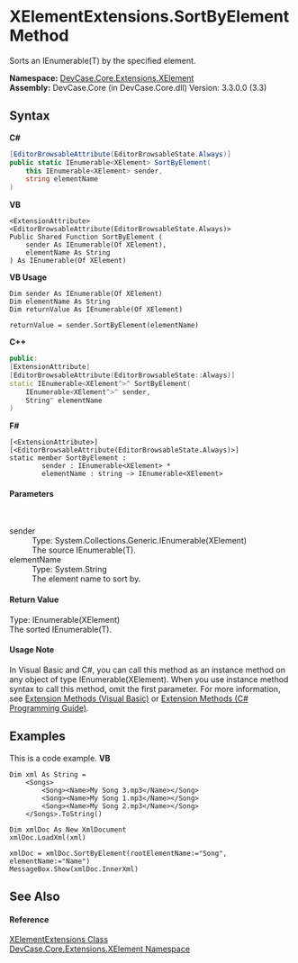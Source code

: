 # XElementExtensions.SortByElement Method 
 

Sorts an IEnumerable(T) by the specified element.

**Namespace:**&nbsp;<a href="N_DevCase_Core_Extensions_XElement">DevCase.Core.Extensions.XElement</a><br />**Assembly:**&nbsp;DevCase.Core (in DevCase.Core.dll) Version: 3.3.0.0 (3.3)

## Syntax

**C#**<br />
``` C#
[EditorBrowsableAttribute(EditorBrowsableState.Always)]
public static IEnumerable<XElement> SortByElement(
	this IEnumerable<XElement> sender,
	string elementName
)
```

**VB**<br />
``` VB
<ExtensionAttribute>
<EditorBrowsableAttribute(EditorBrowsableState.Always)>
Public Shared Function SortByElement ( 
	sender As IEnumerable(Of XElement),
	elementName As String
) As IEnumerable(Of XElement)
```

**VB Usage**<br />
``` VB Usage
Dim sender As IEnumerable(Of XElement)
Dim elementName As String
Dim returnValue As IEnumerable(Of XElement)

returnValue = sender.SortByElement(elementName)
```

**C++**<br />
``` C++
public:
[ExtensionAttribute]
[EditorBrowsableAttribute(EditorBrowsableState::Always)]
static IEnumerable<XElement^>^ SortByElement(
	IEnumerable<XElement^>^ sender, 
	String^ elementName
)
```

**F#**<br />
``` F#
[<ExtensionAttribute>]
[<EditorBrowsableAttribute(EditorBrowsableState.Always)>]
static member SortByElement : 
        sender : IEnumerable<XElement> * 
        elementName : string -> IEnumerable<XElement> 

```


#### Parameters
&nbsp;<dl><dt>sender</dt><dd>Type: System.Collections.Generic.IEnumerable(XElement)<br />The source IEnumerable(T).</dd><dt>elementName</dt><dd>Type: System.String<br />The element name to sort by.</dd></dl>

#### Return Value
Type: IEnumerable(XElement)<br />The sorted IEnumerable(T).

#### Usage Note
In Visual Basic and C#, you can call this method as an instance method on any object of type IEnumerable(XElement). When you use instance method syntax to call this method, omit the first parameter. For more information, see <a href="https://docs.microsoft.com/dotnet/visual-basic/programming-guide/language-features/procedures/extension-methods">Extension Methods (Visual Basic)</a> or <a href="https://docs.microsoft.com/dotnet/csharp/programming-guide/classes-and-structs/extension-methods">Extension Methods (C# Programming Guide)</a>.

## Examples
This is a code example. 
**VB**<br />
``` VB
Dim xml As String =
    <Songs>
        <Song><Name>My Song 3.mp3</Name></Song>
        <Song><Name>My Song 1.mp3</Name></Song>
        <Song><Name>My Song 2.mp3</Name></Song>
    </Songs>.ToString()

Dim xmlDoc As New XmlDocument
xmlDoc.LoadXml(xml)

xmlDoc = xmlDoc.SortByElement(rootElementName:="Song", elementName:="Name")
MessageBox.Show(xmlDoc.InnerXml)
```


## See Also


#### Reference
<a href="T_DevCase_Core_Extensions_XElement_XElementExtensions">XElementExtensions Class</a><br /><a href="N_DevCase_Core_Extensions_XElement">DevCase.Core.Extensions.XElement Namespace</a><br />